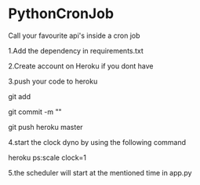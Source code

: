 # PythonCronJob
Call your favourite api's inside a cron job

1.Add the dependency in requirements.txt

2.Create account on Heroku if you dont have

3.push your code to heroku

  git add 
  
  git commit -m ""
  
  git push heroku master
  
4.start the clock dyno by using the following command

  heroku ps:scale clock=1
  
5.the scheduler will start at the mentioned time in app.py 



